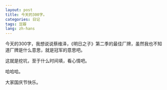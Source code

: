 ```yaml
---
layout: post
title: 今天的300字。
categories: 日记
tags: 豆瓣
lang: zh-hans
---
```

今天的300字，我想说说蔡维泽，《明日之子》第二季的最佳厂牌，虽然我也不知道厂牌是什么意思，就是冠军的意思吧。

这就是挖坑，至于什么时间填，看心情吧。

哈哈哈。

大家国庆节快乐。

